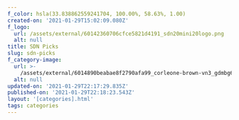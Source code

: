 ```yaml
---
f_color: hsla(33.838862559241704, 100.00%, 58.63%, 1.00)
created-on: '2021-01-29T15:02:09.080Z'
f_logo:
  url: /assets/external/60142360706cfce5821d4191_sdn20mini20logo.png
  alt: null
title: SDN Picks
slug: sdn-picks
f_category-image:
  url: >-
    /assets/external/6014890beabae8f2790afa99_corleone-brown-vn3_gdmbg6s-unsplash.jpg
  alt: null
updated-on: '2021-01-29T22:17:29.835Z'
published-on: '2021-01-29T22:18:23.543Z'
layout: '[categories].html'
tags: categories
---
```



